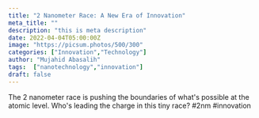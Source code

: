 ```yaml
---
title: "2 Nanometer Race: A New Era of Innovation"
meta_title: ""
description: "this is meta description"
date: 2022-04-04T05:00:00Z
image: "https://picsum.photos/500/300"
categories: ["Innovation","Technology"]
author: "Mujahid Abasalih" 
tags:  ["nanotechnology","innovation"]
draft: false 
---
```


The 2 nanometer race is pushing the boundaries of what's possible at the atomic level. Who's leading the charge in this tiny race? #2nm #innovation